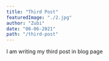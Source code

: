 ```yaml
---
title: "Third Post"
featuredImage: "./2.jpg"
author: "Zubi"
date: "08-06-2021"
path: "/third-post"
---
```


I am writing my third post in blog page
